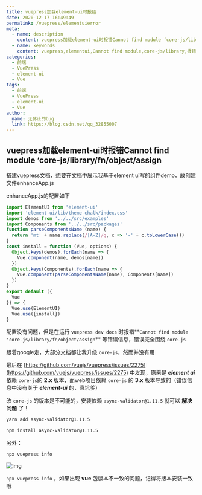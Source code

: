 ```yaml
---
title: vuepress加载element-ui时报错
date: 2020-12-17 16:49:49
permalink: /vuepress/elementuierror
meta:
  - name: description
    content: vuepress加载element-ui时报错Cannot find module ‘core-js/library/fn/object/assign
  - name: keywords
    content: vuepress,elementui,Cannot find module,core-js/library,报错
categories:
  - 前端
  - VuePress
  - element-ui
  - Vue
tags: 
  - 前端
  - VuePress
  - element-ui
  - Vue 
author:
  name: 无休止的bug
  link: https://blog.csdn.net/qq_32855007
---
```


## vuepress加载element-ui时报错Cannot find module ‘core-js/library/fn/object/assign

搭建vuepress文档，想要在文档中展示我基于element ui写的组件demo，故创建文件enhanceApp.js

enhanceApp.js的配置如下

```javascript
import ElementUI from 'element-ui'
import 'element-ui/lib/theme-chalk/index.css'
import demos from '../../src/examples'
import Components from '../../src/packages'
function parseComponentsName (name) {
  return 'mt' + name.replace(/[A-Z]/g, c => '-' + c.toLowerCase())
}
const install = function (Vue, options) {
  Object.keys(demos).forEach(name => {
    Vue.component(name, demos[name])
  })
  Object.keys(Components).forEach(name => {
    Vue.component(parseComponentsName(name), Components[name])
  })
}
export default ({
  Vue
}) => {
  Vue.use(ElementUI)
  Vue.use({install})
}
```

配置没有问题，但是在运行 `vuepress dev docs` 时报错**`Cannot find module 'core-js/library/fn/object/assign`** 等错误信息，错误完全围绕 `core-js`

跟着google走，大部分文档都让我升级 `core-js`，然而并没有用

最后在 [https://github.com/vuejs/vuepress/issues/2275](https://github.com/vuejs/vuepress/issues/2275) 中发现，原来是 ***element ui*** 依赖 `core-js`的 **2.x** 版本，而web项目依赖 `core-js` 的 **3.x** 版本导致的（错误信息中没有关于 ***element-ui*** 的，真坑爹）

改 `core-js` 的版本是不可能的，安装依赖 `async-validator@1.11.5` 就可以 **解决问题** 了！

 ``` sh
yarn add async-validator@1.11.5
 ```

```bash
npm install async-validator@1.11.5
```

另外：

```bash
npx vuepress info
```

![img](https://cdn.jsdelivr.net/gh/taixingyiji/image_store@main/blog/20210204091558.png)

`npx vuepress info` ，如果出现 **vue** 包版本不一致的问题，记得将版本安装一致哦

